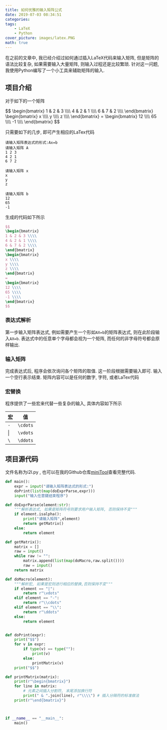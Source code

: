 ```yaml
---
title: 如何优雅的输入矩阵公式
date: 2019-07-03 08:34:51
categories:
tags:
    - LaTeX
    - Python
cover_picture: images/latex.PNG
math: true
---
```



在之前的文章中, 我已经介绍过如何通过插入LaTeX代码来输入矩阵, 但是矩阵的语法比较复杂, 如果需要输入大量矩阵, 则输入过程还是比较繁琐. 针对这一问题, 我使用Python编写了一个小工具来辅助矩阵的输入.

项目介绍
---------------

对于如下的一个矩阵

<p>
$$
\begin{bmatrix}
1 & 2 & 3 \\\\
4 & 2 & 1 \\\\
6 & 7 & 2 \\\\
\end{bmatrix}
\begin{bmatrix}
x \\\\
y \\\\
z \\\\
\end{bmatrix}
=
\begin{bmatrix}
12 \\\\
65 \\\\
-1 \\\\
\end{bmatrix}
$$
</p>

只需要如下的几步, 即可产生相应的LaTex代码
```
请输入矩阵表达式的形式:Ax=b
请输入矩阵 A
1 2 3
4 2 1
6 7 2

请输入矩阵 x
x
y
z

请输入矩阵 b
12
65
-1
```

生成的代码如下所示
``` LaTeX
$$
\begin{bmatrix}
1 & 2 & 3 \\\\
4 & 2 & 1 \\\\
6 & 7 & 2 \\\\
\end{bmatrix}
\begin{bmatrix}
x \\\\
y \\\\
z \\\\
\end{bmatrix}
=
\begin{bmatrix}
12 \\\\
65 \\\\
-1 \\\\
\end{bmatrix}
$$
```

### 表达式解析

第一步输入矩阵表达式, 例如需要产生一个形如`AX=b`的矩阵表达式, 则在此阶段输入`AX=b`. 表达式中的任意单个字母都会视为一个矩阵, 而任何的非字母符号都会原样输出.


### 输入矩阵
完成表达式后, 程序会依次询问各个矩阵的取值. 这一阶段根据需要输入即可. 输入一个空行表示结束. 矩阵内容可以是任何的数字, 字符, 或者LaTex代码

### 宏替换

程序提供了一些宏来代替一些复杂的输入, 具体内容如下所示

宏          | 值
------------|--------------------
`-`         | `\cdots`
&#124;      | `\vdots`
`\`         | `\ddots`



项目源代码
-------------

文件名称为i2l.py , 也可以在我的Github仓库[miniTool](https://github.com/LiZeC123/miniTools)查看完整代码.

``` py
def main():
    expr = input("请输入矩阵表达式的形式:")
    doPrint(list(map(doExprParse,expr)))    
    input("输入任意键结束程序")

def doExprParse(element:str):
    """解析表达式, 如果是矩阵符号则要求用户输入矩阵, 否则保持不变"""
    if element.isalpha():
        print("请输入矩阵",element)
        return getMatrix()
    else:
        return element

def getMatrix():
    matrix = []
    raw = input()
    while raw != "":
        matrix.append(list(map(doMacro,raw.split())))
        raw = input()
    return matrix

def doMacro(element):
    """解析宏, 如果是宏则进行相应的替换,否则保持不变"""
    if element == "|":
        return r"\vdots"
    elif element == "-":
        return r"\\cdots"
    elif element == "\\":
        return r"\ddots"
    else:
        return element


def doPrint(expr):
    print("$$")
    for v in expr:
        if type(v) == type(""):
            print(v)
        else:
            printMatrix(v)
    print("$$")

def printMatrix(matrix):
    print(r"\begin{bmatrix}")
    for line in matrix:
        # 元素之间插入分割符, 末尾添加换行符
        print(" & ".join(line), r"\\\\") # 插入分隔符的标准做法
    print(r"\end{bmatrix}")



if __name__ == "__main__":
    main()
```